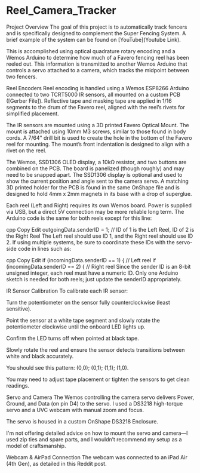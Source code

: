 # Reel_Camera_Tracker

Project Overview
The goal of this project is to automatically track fencers and is specifically designed to complement the Super Fencing System. A brief example of the system can be found on [YouTube](Youtube Link).

This is accomplished using optical quadrature rotary encoding and a Wemos Arduino to determine how much of a Favero fencing reel has been reeled out. This information is transmitted to another Wemos Arduino that controls a servo attached to a camera, which tracks the midpoint between two fencers.

Reel Encoders
Reel encoding is handled using a Wemos ESP8266 Arduino connected to two TCRT5000 IR sensors, all mounted on a custom PCB ([Gerber File]). Reflective tape and masking tape are applied in 1/16 segments to the drum of the Favero reel, aligned with the reel’s rivets for simplified placement.

The IR sensors are mounted using a 3D printed Favero Optical Mount. The mount is attached using 10mm M3 screws, similar to those found in body cords. A 7/64" drill bit is used to create the hole in the bottom of the Favero reel for mounting. The mount’s front indentation is designed to align with a rivet on the reel.

The Wemos, SSD1306 OLED display, a 10kΩ resistor, and two buttons are combined on the PCB. The board is panelized (though roughly) and may need to be snapped apart. The SSD1306 display is optional and used to show the current position and angle sent to the camera servo. A matching 3D printed holder for the PCB is found in the same OnShape file and is designed to hold 4mm x 2mm magnets in its base with a drop of superglue.

Each reel (Left and Right) requires its own Wemos board. Power is supplied via USB, but a direct 5V connection may be more reliable long term. The Arduino code is the same for both reels except for this line:

cpp
Copy
Edit
outgoingData.senderID = 1;  // ID of 1 is the Left Reel, ID of 2 is the Right Reel
The Left reel should use ID 1, and the Right reel should use ID 2. If using multiple systems, be sure to coordinate these IDs with the servo-side code in lines such as:

cpp
Copy
Edit
if (incomingData.senderID == 1) {  // Left reel
if (incomingData.senderID == 2) {  // Right reel
Since the sender ID is an 8-bit unsigned integer, each reel must have a numeric ID. Only one Arduino sketch is needed for both reels; just update the senderID appropriately.

IR Sensor Calibration
To calibrate each IR sensor:

Turn the potentiometer on the sensor fully counterclockwise (least sensitive).

Point the sensor at a white tape segment and slowly rotate the potentiometer clockwise until the onboard LED lights up.

Confirm the LED turns off when pointed at black tape.

Slowly rotate the reel and ensure the sensor detects transitions between white and black accurately.

You should see this pattern: (0,0); (0,1); (1,1); (1,0).

You may need to adjust tape placement or tighten the sensors to get clean readings.

Servo and Camera
The Wemos controlling the camera servo delivers Power, Ground, and Data (on pin D4) to the servo. I used a DS3218 high-torque servo and a UVC webcam with manual zoom and focus.

The servo is housed in a custom OnShape DS3218 Enclosure.

I'm not offering detailed advice on how to mount the servo and camera—I used zip ties and spare parts, and I wouldn’t recommend my setup as a model of craftsmanship.

Webcam & AirPad Connection
The webcam was connected to an iPad Air (4th Gen), as detailed in this Reddit post.
